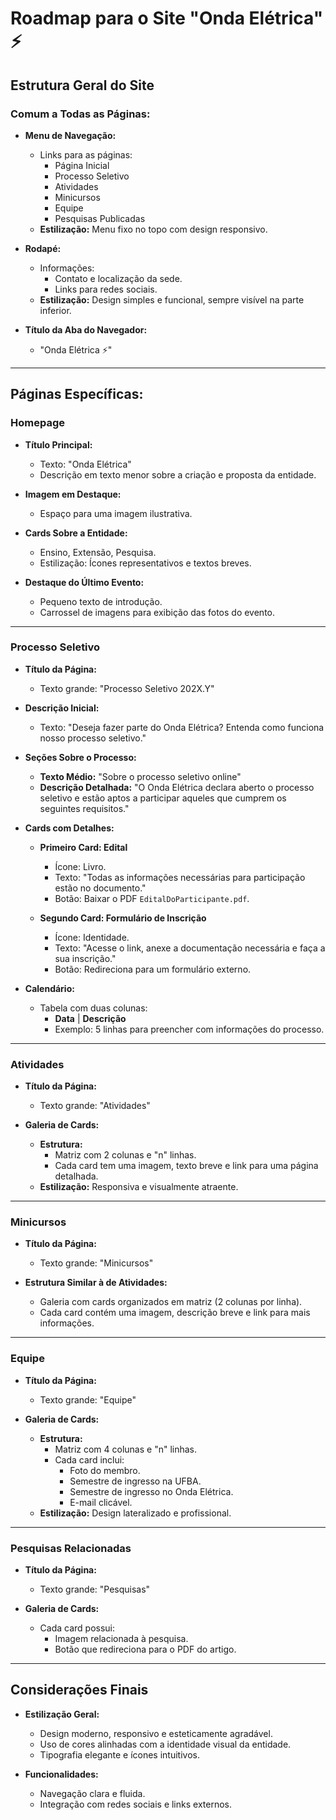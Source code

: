# Roadmap para o Site "Onda Elétrica" ⚡

## Estrutura Geral do Site

### Comum a Todas as Páginas:
- **Menu de Navegação:**
  - Links para as páginas:
    - Página Inicial
    - Processo Seletivo
    - Atividades
    - Minicursos
    - Equipe
    - Pesquisas Publicadas
  - **Estilização:** Menu fixo no topo com design responsivo.

- **Rodapé:**
  - Informações:
    - Contato e localização da sede.
    - Links para redes sociais.
  - **Estilização:** Design simples e funcional, sempre visível na parte inferior.

- **Título da Aba do Navegador:**
  - "Onda Elétrica ⚡"

---

## Páginas Específicas:

### Homepage
- **Título Principal:**
  - Texto: "Onda Elétrica"
  - Descrição em texto menor sobre a criação e proposta da entidade.
  
- **Imagem em Destaque:**
  - Espaço para uma imagem ilustrativa.

- **Cards Sobre a Entidade:**
  - Ensino, Extensão, Pesquisa.
  - Estilização: Ícones representativos e textos breves.

- **Destaque do Último Evento:**
  - Pequeno texto de introdução.
  - Carrossel de imagens para exibição das fotos do evento.

---

### Processo Seletivo
- **Título da Página:**
  - Texto grande: "Processo Seletivo 202X.Y"

- **Descrição Inicial:**
  - Texto: "Deseja fazer parte do Onda Elétrica? Entenda como funciona nosso processo seletivo."

- **Seções Sobre o Processo:**
  - **Texto Médio:** "Sobre o processo seletivo online"
  - **Descrição Detalhada:** "O Onda Elétrica declara aberto o processo seletivo e estão aptos a participar aqueles que cumprem os seguintes requisitos."

- **Cards com Detalhes:**
  - **Primeiro Card: Edital**
    - Ícone: Livro.
    - Texto: "Todas as informações necessárias para participação estão no documento."
    - Botão: Baixar o PDF `EditalDoParticipante.pdf`.

  - **Segundo Card: Formulário de Inscrição**
    - Ícone: Identidade.
    - Texto: "Acesse o link, anexe a documentação necessária e faça a sua inscrição."
    - Botão: Redireciona para um formulário externo.

- **Calendário:**
  - Tabela com duas colunas:
    - **Data** | **Descrição**
    - Exemplo: 5 linhas para preencher com informações do processo.

---

### Atividades
- **Título da Página:**
  - Texto grande: "Atividades"

- **Galeria de Cards:**
  - **Estrutura:**
    - Matriz com 2 colunas e "n" linhas.
    - Cada card tem uma imagem, texto breve e link para uma página detalhada.
  - **Estilização:** Responsiva e visualmente atraente.

---

### Minicursos
- **Título da Página:**
  - Texto grande: "Minicursos"

- **Estrutura Similar à de Atividades:**
  - Galeria com cards organizados em matriz (2 colunas por linha).
  - Cada card contém uma imagem, descrição breve e link para mais informações.

---

### Equipe
- **Título da Página:**
  - Texto grande: "Equipe"

- **Galeria de Cards:**
  - **Estrutura:**
    - Matriz com 4 colunas e "n" linhas.
    - Cada card inclui:
      - Foto do membro.
      - Semestre de ingresso na UFBA.
      - Semestre de ingresso no Onda Elétrica.
      - E-mail clicável.
  - **Estilização:** Design lateralizado e profissional.

---

### Pesquisas Relacionadas
- **Título da Página:**
  - Texto grande: "Pesquisas"

- **Galeria de Cards:**
  - Cada card possui:
    - Imagem relacionada à pesquisa.
    - Botão que redireciona para o PDF do artigo.

---

## Considerações Finais
- **Estilização Geral:**
  - Design moderno, responsivo e esteticamente agradável.
  - Uso de cores alinhadas com a identidade visual da entidade.
  - Tipografia elegante e ícones intuitivos.

- **Funcionalidades:**
  - Navegação clara e fluida.
  - Integração com redes sociais e links externos.
